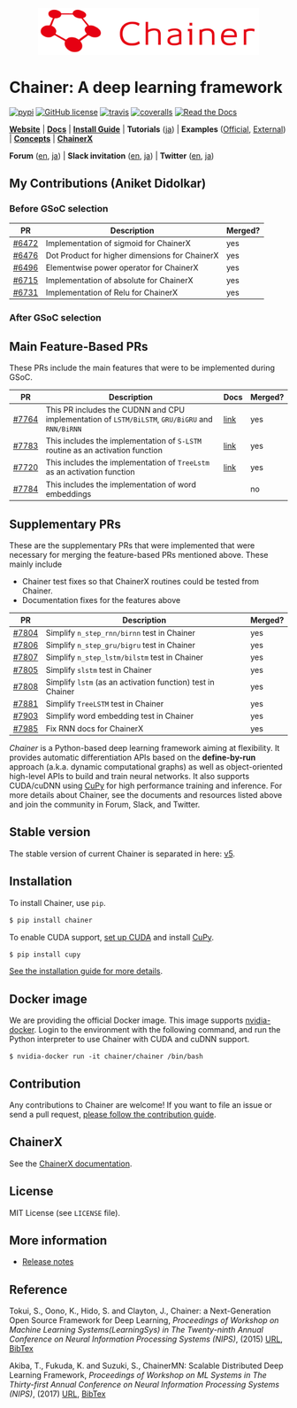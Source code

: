 <div align="center"><img src="https://raw.githubusercontent.com/chainer/chainer/master/docs/image/chainer_red_h.png" width="400"/></div>

# Chainer: A deep learning framework
[![pypi](https://img.shields.io/pypi/v/chainer.svg)](https://pypi.python.org/pypi/chainer)
[![GitHub license](https://img.shields.io/github/license/chainer/chainer.svg)](https://github.com/chainer/chainer)
[![travis](https://img.shields.io/travis/chainer/chainer/master.svg)](https://travis-ci.org/chainer/chainer)
[![coveralls](https://img.shields.io/coveralls/chainer/chainer.svg)](https://coveralls.io/github/chainer/chainer)
[![Read the Docs](https://readthedocs.org/projects/chainer/badge/?version=stable)](https://docs.chainer.org/en/stable/?badge=stable)

[**Website**](https://chainer.org/)
| [**Docs**](https://docs.chainer.org/en/stable/)
| [**Install Guide**](https://docs.chainer.org/en/stable/install.html)
| **Tutorials** ([ja](https://tutorials.chainer.org/ja/))
| **Examples** ([Official](https://github.com/chainer/chainer/tree/master/examples), [External](https://github.com/chainer-community/awesome-chainer))
| [**Concepts**](https://docs.chainer.org/en/stable/guides/)
| [**ChainerX**](#chainerx)

**Forum** ([en](https://groups.google.com/forum/#!forum/chainer), [ja](https://groups.google.com/forum/#!forum/chainer-jp))
| **Slack invitation** ([en](https://bit.ly/join-chainer-slack), [ja](https://bit.ly/join-chainer-jp-slack))
| **Twitter** ([en](https://twitter.com/ChainerOfficial), [ja](https://twitter.com/ChainerJP))

## My Contributions (Aniket Didolkar)

### Before GSoC selection

PR | Description | Merged? |
-- | ----------- | ------- |
[#6472](https://github.com/chainer/chainer/pull/6472) | Implementation of sigmoid for ChainerX | yes |
[#6476](https://github.com/chainer/chainer/pull/6476) | Dot Product for higher dimensions for ChainerX | yes |
[#6496](https://github.com/chainer/chainer/pull/6496) | Elementwise power operator for ChainerX | yes |
[#6715](https://github.com/chainer/chainer/pull/6715) | Implementation of absolute for ChainerX | yes |
[#6731](https://github.com/chainer/chainer/pull/6731) | Implementation of Relu for ChainerX | yes |

### After GSoC selection

## Main Feature-Based PRs
These PRs include the main features that were to be implemented during GSoC.

PR | Description | Docs | Merged? |
-- | ----------- | ---- | ------ |
[#7764](https://github.com/chainer/chainer/pull/7764) | This PR includes the CUDNN and CPU implementation of `LSTM/BiLSTM`, `GRU/BiGRU` and `RNN/BiRNN` | [link](https://docs.chainer.org/en/latest/chainerx/reference/routines.html#rnn) | yes |
[#7783](https://github.com/chainer/chainer/pull/7783) | This includes the implementation of `S-LSTM` routine as an activation function | [link](https://docs.chainer.org/en/latest/chainerx/reference/generated/chainerx.slstm.html#chainerx.slstm) | yes |
[#7720](https://github.com/chainer/chainer/pull/7720) | This includes the implementation of `TreeLstm` as an activation function |[link](https://docs.chainer.org/en/latest/chainerx/reference/generated/chainerx.tree_lstm.html#chainerx.tree_lstm)| yes | 
[#7784](https://github.com/chainer/chainer/pull/7784) | This includes the implementation of word embeddings | | no |

## Supplementary PRs
These are the supplementary PRs that were implemented that were necessary for merging the feature-based PRs mentioned above. These mainly include
* Chainer test fixes so that ChainerX routines could be tested from Chainer.
* Documentation fixes for the features above

PR | Description | Merged? |
-- | ----------- | ------ |
[#7804](https://github.com/chainer/chainer/pull/7804) | Simplify `n_step_rnn/birnn` test in Chainer | yes | 
[#7806](https://github.com/chainer/chainer/pull/7806) | Simplify `n_step_gru/bigru` test in Chainer | yes |
[#7807](https://github.com/chainer/chainer/pull/7807) | Simplify `n_step_lstm/bilstm` test in Chainer | yes |
[#7805](https://github.com/chainer/chainer/pull/7805) | Simplify `slstm` test in Chainer | yes |
[#7808](https://github.com/chainer/chainer/pull/7808) | Simplify `lstm` (as an activation function) test in Chainer | yes |
[#7881](https://github.com/chainer/chainer/pull/7881) | Simplify `TreeLSTM` test in Chainer | yes | 
[#7903](https://github.com/chainer/chainer/pull/7903) | Simplify word embedding test in Chainer | yes |
[#7985](https://github.com/chainer/chainer/pull/7985) | Fix RNN docs for ChainerX | yes | 






*Chainer* is a Python-based deep learning framework aiming at flexibility.
It provides automatic differentiation APIs based on the **define-by-run** approach (a.k.a. dynamic computational graphs) as well as object-oriented high-level APIs to build and train neural networks.
It also supports CUDA/cuDNN using [CuPy](https://github.com/cupy/cupy) for high performance training and inference.
For more details about Chainer, see the documents and resources listed above and join the community in Forum, Slack, and Twitter.



  
  

## Stable version

The stable version of current Chainer is separated in here: [v5](https://github.com/chainer/chainer/tree/v5).

## Installation

To install Chainer, use `pip`.

```sh
$ pip install chainer
```

To enable CUDA support, [set up CUDA](https://docs.nvidia.com/cuda/index.html#installation-guides) and install [CuPy](https://github.com/cupy/cupy).

```sh
$ pip install cupy
```

[See the installation guide for more details](https://docs.chainer.org/en/stable/install.html).


## Docker image

We are providing the official Docker image.
This image supports [nvidia-docker](https://github.com/NVIDIA/nvidia-docker).
Login to the environment with the following command, and run the Python interpreter to use Chainer with CUDA and cuDNN support.

```
$ nvidia-docker run -it chainer/chainer /bin/bash
```


## Contribution

Any contributions to Chainer are welcome!
If you want to file an issue or send a pull request, [please follow the contribution guide](https://docs.chainer.org/en/stable/contribution.html).


## ChainerX

See the [ChainerX documentation](https://docs.chainer.org/en/stable/chainerx/index.html).


## License

MIT License (see `LICENSE` file).


## More information

- [Release notes](https://github.com/chainer/chainer/releases)


## Reference

Tokui, S., Oono, K., Hido, S. and Clayton, J.,
Chainer: a Next-Generation Open Source Framework for Deep Learning,
*Proceedings of Workshop on Machine Learning Systems(LearningSys) in
The Twenty-ninth Annual Conference on Neural Information Processing Systems (NIPS)*, (2015)
[URL](http://learningsys.org/papers/LearningSys_2015_paper_33.pdf), [BibTex](chainer_bibtex.txt)


Akiba, T., Fukuda, K. and Suzuki, S.,
ChainerMN: Scalable Distributed Deep Learning Framework,
*Proceedings of Workshop on ML Systems in
The Thirty-first Annual Conference on Neural Information Processing Systems (NIPS)*, (2017)
[URL](http://learningsys.org/nips17/assets/papers/paper_25.pdf), [BibTex](chainermn_bibtex.txt)

